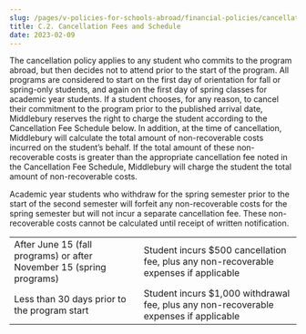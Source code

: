 ```yaml
---
slug: /pages/v-policies-for-schools-abroad/financial-policies/cancellation-fees-schedule
title: C.2. Cancellation Fees and Schedule
date: 2023-02-09
---
```


The cancellation policy applies to any student who commits to the program abroad, but then decides not to attend prior to the start of the program.  All programs are considered to start on the first day of orientation for fall or spring-only students, and again on the first day of spring classes for academic year students.  If a student chooses, for any reason, to cancel their commitment to the program prior to the published arrival date, Middlebury reserves the right to charge the student according to the Cancellation Fee Schedule below. In addition, at the time of cancellation, Middlebury will calculate the total amount of non-recoverable costs incurred on the student’s behalf. If the total amount of these non-recoverable costs is greater than the appropriate cancellation fee noted in the Cancellation Fee Schedule, Middlebury will charge the student the total amount of non-recoverable costs.

Academic year students who withdraw for the spring semester prior to the start of the second semester will forfeit any non-recoverable costs for the spring semester but will not incur a separate cancellation fee. These non-recoverable costs cannot be calculated until receipt of written notification.

<table><tbody><tr><td>After June 15 (fall programs) or after November 15 (spring programs)</td><td>Student incurs $500 cancellation fee, plus any non-recoverable expenses if applicable</td></tr><tr><td>Less than 30 days prior to the program start</td><td>Student incurs $1,000 withdrawal fee, plus any non-recoverable expenses if applicable</td></tr></tbody></table>
